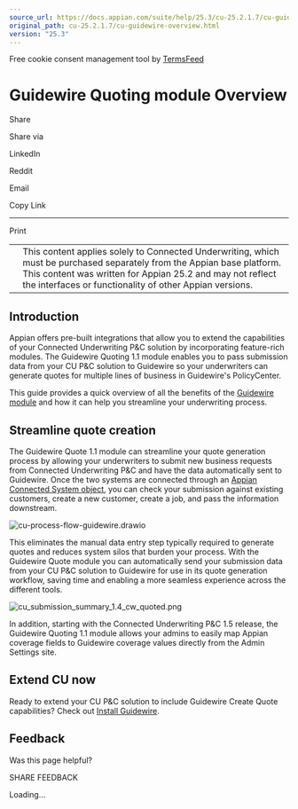 ```yaml
---
source_url: https://docs.appian.com/suite/help/25.3/cu-25.2.1.7/cu-guidewire-overview.html
original_path: cu-25.2.1.7/cu-guidewire-overview.html
version: "25.3"
---
```


Free cookie consent management tool by [TermsFeed](https://www.termsfeed.com/)

# Guidewire Quoting module Overview

Share

Share via

LinkedIn

Reddit

Email

Copy Link

* * *

Print

<table><tbody><tr><td><i class="fa fa-check-square-o" aria-hidden="true"></i></td><td>This content applies solely to Connected Underwriting, which must be purchased separately from the Appian base platform. This content was written for Appian 25.2 and may not reflect the interfaces or functionality of other Appian versions.</td></tr></tbody></table>

## Introduction

Appian offers pre-built integrations that allow you to extend the capabilities of your Connected Underwriting P&C solution by incorporating feature-rich modules. The Guidewire Quoting 1.1 module enables you to pass submission data from your CU P&C solution to Guidewire so your underwriters can generate quotes for multiple lines of business in Guidewire's PolicyCenter.

This guide provides a quick overview of all the benefits of the [Guidewire module](#streamline-quote-creation) and how it can help you streamline your underwriting process.

## Streamline quote creation

The Guidewire Quote 1.1 module can streamline your quote generation process by allowing your underwriters to submit new business requests from Connected Underwriting P&C and have the data automatically sent to Guidewire. Once the two systems are connected through an [Appian Connected System object](../Connected_System_Object.html), you can check your submission against existing customers, create a new customer, create a job, and pass the information downstream.

![cu-process-flow-guidewire.drawio](images/cu-process-flow-guidewire.drawio.png)

This eliminates the manual data entry step typically required to generate quotes and reduces system silos that burden your process. With the Guidewire Quote module you can automatically send your submission data from your CU P&C solution to Guidewire for use in its quote generation workflow, saving time and enabling a more seamless experience across the different tools.

![cu_submission_summary_1.4_cw_quoted.png](images/cu_submission_summary_1.4_cw_quoted.png)

In addition, starting with the Connected Underwriting P&C 1.5 release, the Guidewire Quoting 1.1 module allows your admins to easily map Appian coverage fields to Guidewire coverage values directly from the Admin Settings site.

## Extend CU now

Ready to extend your CU P&C solution to include Guidewire Create Quote capabilities? Check out [Install Guidewire](install-guidewire.html).

## Feedback

Was this page helpful?

SHARE FEEDBACK

Loading...